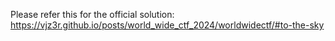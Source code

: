 Please refer this for the official solution: https://vjz3r.github.io/posts/world_wide_ctf_2024/worldwidectf/#to-the-sky